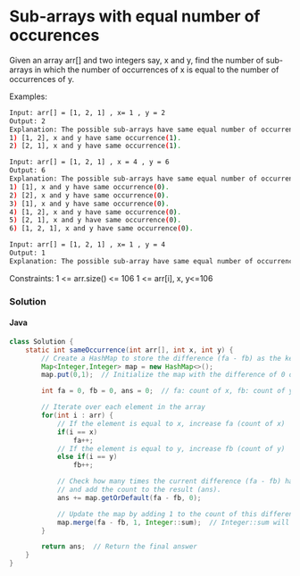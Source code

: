 # Sub-arrays with equal number of occurences

Given an array arr[] and two integers say, x and y, find the number of sub-arrays in which the number of occurrences of x is equal to the number of occurrences of y.

Examples:

```bash
Input: arr[] = [1, 2, 1] , x= 1 , y = 2
Output: 2
Explanation: The possible sub-arrays have same equal number of occurrences of x and y are:
1) [1, 2], x and y have same occurrence(1).
2) [2, 1], x and y have same occurrence(1).
```

```bash
Input: arr[] = [1, 2, 1] , x = 4 , y = 6
Output: 6
Explanation: The possible sub-arrays have same equal number of occurrences of x and y are:
1) [1], x and y have same occurrence(0).
2) [2], x and y have same occurrence(0).
3) [1], x and y have same occurrence(0).
4) [1, 2], x and y have same occurrence(0).
5) [2, 1], x and y have same occurrence(0).
6) [1, 2, 1], x and y have same occurrence(0).
```

```bash
Input: arr[] = [1, 2, 1] , x= 1 , y = 4
Output: 1
Explanation: The possible sub-array have same equal number of occurrences of x and y is: [2], x and y have same occurrence(0)
```

Constraints:
1 <= arr.size() <= 106
1 <= arr[i], x, y<=106

### Solution

#### Java

```java
class Solution {
    static int sameOccurrence(int arr[], int x, int y) {
        // Create a HashMap to store the difference (fa - fb) as the key and the count of such differences as the value.
        Map<Integer,Integer> map = new HashMap<>();
        map.put(0,1);  // Initialize the map with the difference of 0 occurring once.

        int fa = 0, fb = 0, ans = 0;  // fa: count of x, fb: count of y, ans: stores the result

        // Iterate over each element in the array
        for(int i : arr) {
            // If the element is equal to x, increase fa (count of x)
            if(i == x)
                fa++;
            // If the element is equal to y, increase fb (count of y)
            else if(i == y)
                fb++;

            // Check how many times the current difference (fa - fb) has been seen before
            // and add the count to the result (ans).
            ans += map.getOrDefault(fa - fb, 0);

            // Update the map by adding 1 to the count of this difference (fa - fb)
            map.merge(fa - fb, 1, Integer::sum);  // Integer::sum will handle adding 1 to the existing value.
        }

        return ans;  // Return the final answer
    }
}
```
